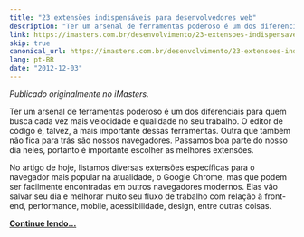 ```yaml
---
title: "23 extensões indispensáveis para desenvolvedores web"
description: "Ter um arsenal de ferramentas poderoso é um dos diferenciais para quem busca cada vez mais velocidade e qualidade no seu trabalho. O editor de código é, talvez, a mais importante dessas ferramentas. Outra que também não fica para trás são nossos navegadores. Passamos boa parte do nosso dia neles, portanto é importante escolher as melhores extensões."
link: https://imasters.com.br/desenvolvimento/23-extensoes-indispensaveis-para-desenvolvedores-web
skip: true
canonical_url: https://imasters.com.br/desenvolvimento/23-extensoes-indispensaveis-para-desenvolvedores-web
lang: pt-BR
date: "2012-12-03"
---
```


<!-- <p><a href="https://imasters.com.br/desenvolvimento/23-extensoes-indispensaveis-para-desenvolvedores-web"><img src="/static/img/posts/23-extensoes.jpg"/></a></p> -->

_Publicado originalmente no iMasters._

Ter um arsenal de ferramentas poderoso é um dos diferenciais para quem busca cada vez mais velocidade e qualidade no seu trabalho. O editor de código é, talvez, a mais importante dessas ferramentas. Outra que também não fica para trás são nossos navegadores. Passamos boa parte do nosso dia neles, portanto é importante escolher as melhores extensões.

No artigo de hoje, listamos diversas extensões específicas para o navegador mais popular na atualidade, o Google Chrome, mas que podem ser facilmente encontradas em outros navegadores modernos. Elas vão salvar seu dia e melhorar muito seu fluxo de trabalho com relação à front-end, performance, mobile, acessibilidade, design, entre outras coisas.

[**Continue lendo…**](https://imasters.com.br/desenvolvimento/23-extensoes-indispensaveis-para-desenvolvedores-web)
